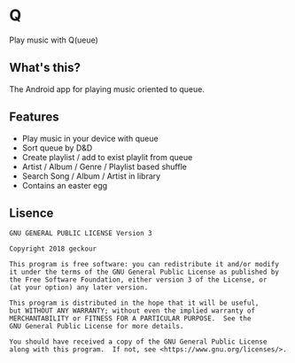 # Q
Play music with Q(ueue)

## What's this?
The Android app for playing music oriented to queue.

## Features
- Play music in your device with queue
- Sort queue by D&D
- Create playlist / add to exist playlit from queue
- Artist / Album / Genre / Playlist based shuffle
- Search Song / Album / Artist in library
- Contains an easter egg

## Lisence
    GNU GENERAL PUBLIC LICENSE Version 3

    Copyright 2018 geckour

    This program is free software: you can redistribute it and/or modify
    it under the terms of the GNU General Public License as published by
    the Free Software Foundation, either version 3 of the License, or
    (at your option) any later version.

    This program is distributed in the hope that it will be useful,
    but WITHOUT ANY WARRANTY; without even the implied warranty of
    MERCHANTABILITY or FITNESS FOR A PARTICULAR PURPOSE.  See the
    GNU General Public License for more details.

    You should have received a copy of the GNU General Public License
    along with this program.  If not, see <https://www.gnu.org/licenses/>.
